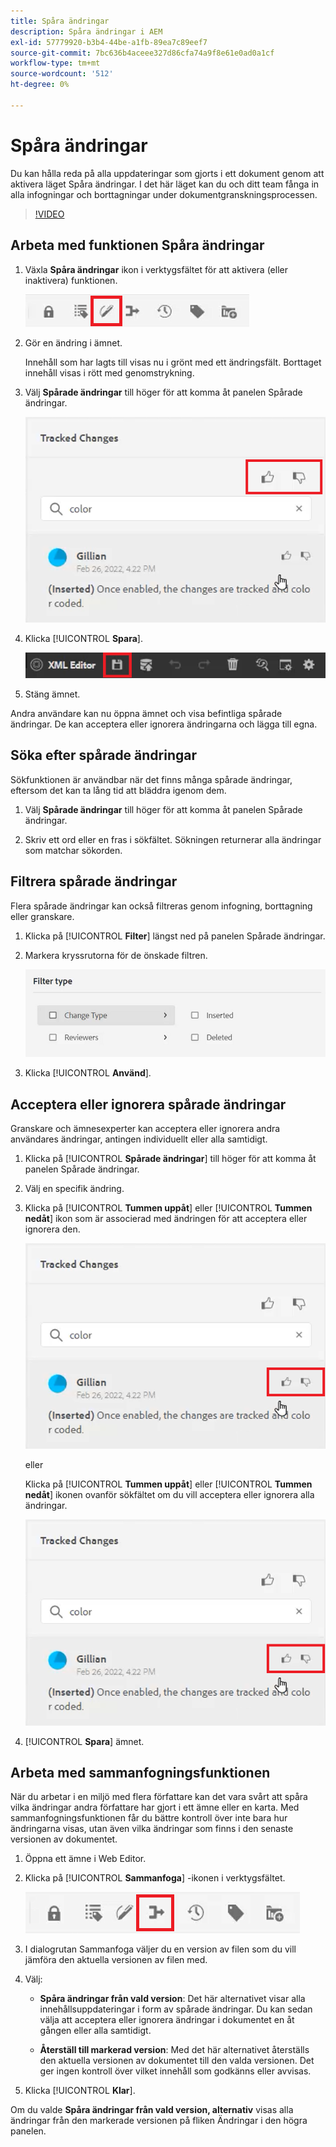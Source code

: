 ```yaml
---
title: Spåra ändringar
description: Spåra ändringar i AEM
exl-id: 57779920-b3b4-44be-a1fb-89ea7c89eef7
source-git-commit: 7bc636b4aceee327d86cfa74a9f8e61e0ad0a1cf
workflow-type: tm+mt
source-wordcount: '512'
ht-degree: 0%

---
```


# Spåra ändringar

Du kan hålla reda på alla uppdateringar som gjorts i ett dokument genom att aktivera läget Spåra ändringar. I det här läget kan du och ditt team fånga in alla infogningar och borttagningar under dokumentgranskningsprocessen.

>[!VIDEO](https://video.tv.adobe.com/v/342763)

## Arbeta med funktionen Spåra ändringar

1. Växla **Spåra ändringar** ikon i verktygsfältet för att aktivera (eller inaktivera) funktionen.

   ![Spåra ändringar](images/lesson-12/track-changes-icon.png)

2. Gör en ändring i ämnet.

   Innehåll som har lagts till visas nu i grönt med ett ändringsfält. Borttaget innehåll visas i rött med genomstrykning.

3. Välj **Spårade ändringar** till höger för att komma åt panelen Spårade ändringar.

   ![Acceptera/avvisa alla](images/lesson-12/accept-reject-all.png)

4. Klicka [!UICONTROL **Spara**].

   ![Spara ikon](images/lesson-12/save-icon.png)

5. Stäng ämnet.

Andra användare kan nu öppna ämnet och visa befintliga spårade ändringar. De kan acceptera eller ignorera ändringarna och lägga till egna.

## Söka efter spårade ändringar

Sökfunktionen är användbar när det finns många spårade ändringar, eftersom det kan ta lång tid att bläddra igenom dem.

1. Välj **Spårade ändringar** till höger för att komma åt panelen Spårade ändringar.

2. Skriv ett ord eller en fras i sökfältet.
Sökningen returnerar alla ändringar som matchar sökorden.

## Filtrera spårade ändringar

Flera spårade ändringar kan också filtreras genom infogning, borttagning eller granskare.

1. Klicka på [!UICONTROL **Filter**] längst ned på panelen Spårade ändringar.

2. Markera kryssrutorna för de önskade filtren.

   ![Filtrera användargränssnitt](images/lesson-12/filter.png)

3. Klicka [!UICONTROL **Använd**].

## Acceptera eller ignorera spårade ändringar

Granskare och ämnesexperter kan acceptera eller ignorera andra användares ändringar, antingen individuellt eller alla samtidigt.

1. Klicka på [!UICONTROL **Spårade ändringar**] till höger för att komma åt panelen Spårade ändringar.

2. Välj en specifik ändring.

3. Klicka på [!UICONTROL **Tummen uppåt**] eller [!UICONTROL **Tummen nedåt**] ikon som är associerad med ändringen för att acceptera eller ignorera den.

   ![Acceptera/avvisa ett enskilt användargränssnitt](images/lesson-12/accept-reject-single.png)

   eller

   Klicka på [!UICONTROL **Tummen uppåt**] eller [!UICONTROL **Tummen nedåt**] ikonen ovanför sökfältet om du vill acceptera eller ignorera alla ändringar.

   ![Acceptera/avvisa ett enskilt användargränssnitt](images/lesson-12/accept-reject-single.png)

4. [!UICONTROL **Spara**] ämnet.

## Arbeta med sammanfogningsfunktionen

När du arbetar i en miljö med flera författare kan det vara svårt att spåra vilka ändringar andra författare har gjort i ett ämne eller en karta. Med sammanfogningsfunktionen får du bättre kontroll över inte bara hur ändringarna visas, utan även vilka ändringar som finns i den senaste versionen av dokumentet.

1. Öppna ett ämne i Web Editor.

2. Klicka på [!UICONTROL **Sammanfoga**] -ikonen i verktygsfältet.

   ![Ikon för sammanslagning](images/lesson-12/merge-icon.png)

3. I dialogrutan Sammanfoga väljer du en version av filen som du vill jämföra den aktuella versionen av filen med.

4. Välj:

   - **Spåra ändringar från vald version**: Det här alternativet visar alla innehållsuppdateringar i form av spårade ändringar. Du kan sedan välja att acceptera eller ignorera ändringar i dokumentet en åt gången eller alla samtidigt.

   - **Återställ till markerad version**: Med det här alternativet återställs den aktuella versionen av dokumentet till den valda versionen. Det ger ingen kontroll över vilket innehåll som godkänns eller avvisas.

5. Klicka [!UICONTROL **Klar**].

Om du valde **Spåra ändringar från vald version, alternativ** visas alla ändringar från den markerade versionen på fliken Ändringar i den högra panelen.
